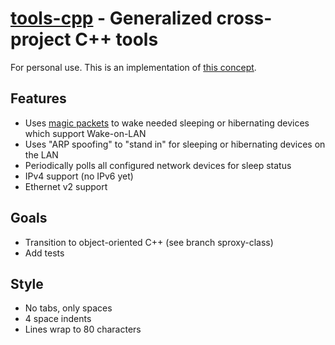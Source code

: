 **[tools-cpp](https://github.com/leighgarbs/tools-cpp)** -
  Generalized cross-project C++ tools
==========================================================

For personal use.  This is an implementation of [this concept](https://en.wikipedia.org/wiki/Bonjour_Sleep_Proxy).

## Features ##
* Uses [magic packets](https://en.wikipedia.org/wiki/Wake-on-LAN#Magic_packet) to wake needed sleeping or hibernating devices which support Wake-on-LAN
* Uses "ARP spoofing" to "stand in" for sleeping or hibernating devices on the LAN
* Periodically polls all configured network devices for sleep status
* IPv4 support (no IPv6 yet)
* Ethernet v2 support

## Goals ##
* Transition to object-oriented C++ (see branch sproxy-class)
* Add tests

## Style ##
* No tabs, only spaces
* 4 space indents
* Lines wrap to 80 characters
